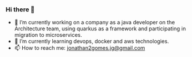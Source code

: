 ### Hi there 👋

- 🔭 I’m currently working on a company as a java developer on the Architecture team, using quarkus as a framework and participating in migration to microservices.
- 🌱 I’m currently learning devops, docker and aws technologies.
- 📫 How to reach me: jonathan2gomes.jg@gmail.com
